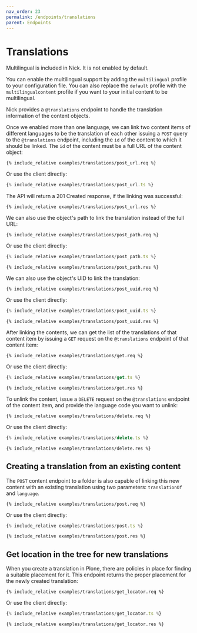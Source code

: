 ```yaml
---
nav_order: 23
permalink: /endpoints/translations
parent: Endpoints
---
```


# Translations

Multilingual is included in Nick. It is not enabled by default.

You can enable the multilingual support by adding the `multilingual` profile to your configuration file. You can also replace the `default` profile with the `multilingualcontent` profile if you want to your initial content to be multilingual.

Nick provides a `@translations` endpoint to handle the translation information of the content objects.

Once we enabled more than one language, we can link two content items of different languages to be the translation of each other issuing a `POST` query to the `@translations` endpoint, including the `id` of the content to which it should be linked. The `id` of the content must be a full URL of the content object:

```http
{% include_relative examples/translations/post_url.req %}
```

Or use the client directly:

```ts
{% include_relative examples/translations/post_url.ts %}
```

The API will return a 201 Created response, if the linking was successful:

```http
{% include_relative examples/translations/post_url.res %}
```

We can also use the object's path to link the translation instead of the full URL:

```http
{% include_relative examples/translations/post_path.req %}
```

Or use the client directly:

```ts
{% include_relative examples/translations/post_path.ts %}
```

```http
{% include_relative examples/translations/post_path.res %}
```

We can also use the object's UID to link the translation:

```http
{% include_relative examples/translations/post_uuid.req %}
```

Or use the client directly:

```ts
{% include_relative examples/translations/post_uuid.ts %}
```

```http
{% include_relative examples/translations/post_uuid.res %}
```

After linking the contents, we can get the list of the translations of that content item by issuing a `GET` request on the `@translations` endpoint of that content item:

```http
{% include_relative examples/translations/get.req %}
```

Or use the client directly:

```ts
{% include_relative examples/translations/get.ts %}
```

```http
{% include_relative examples/translations/get.res %}
```

To unlink the content, issue a `DELETE` request on the `@translations` endpoint of the content item, and provide the language code you want to unlink:

```http
{% include_relative examples/translations/delete.req %}
```

Or use the client directly:

```ts
{% include_relative examples/translations/delete.ts %}
```

```http
{% include_relative examples/translations/delete.res %}
```

## Creating a translation from an existing content

The `POST` content endpoint to a folder is also capable of linking this new content with an existing translation using two parameters: `translationOf` and `language`.

```http
{% include_relative examples/translations/post.req %}
```

Or use the client directly:

```ts
{% include_relative examples/translations/post.ts %}
```

```http
{% include_relative examples/translations/post.res %}
```

## Get location in the tree for new translations

When you create a translation in Plone, there are policies in place for finding a suitable placement for it. This endpoint returns the proper placement for the newly created translation:

```http
{% include_relative examples/translations/get_locator.req %}
```

Or use the client directly:

```ts
{% include_relative examples/translations/get_locator.ts %}
```

```http
{% include_relative examples/translations/get_locator.res %}
```
